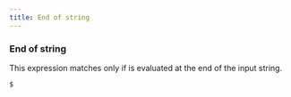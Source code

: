 ```yaml
---
title: End of string
---
```


### End of string

This expression matches only if is evaluated at the end of the input string.

```gramat
$
```
